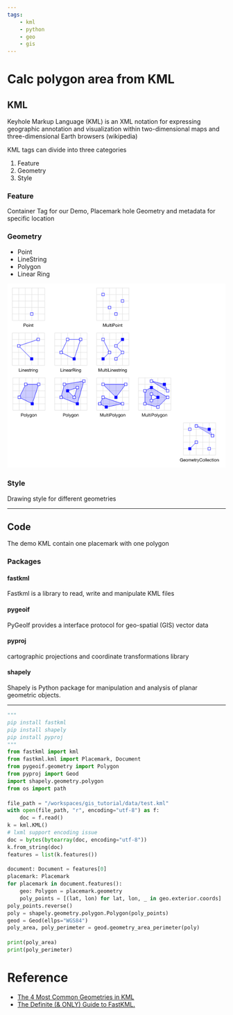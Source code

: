 ```yaml
---
tags:
    - kml
    - python
    - geo
    - gis
---
```


# Calc polygon area from KML

## KML
Keyhole Markup Language (KML) is an XML notation for expressing geographic annotation and visualization within two-dimensional maps and three-dimensional Earth browsers (wikipedia)

KML tags can divide into three categories
1. Feature
2. Geometry
3. Style

### Feature
Container Tag for our Demo, Placemark hole Geometry and metadata for specific location
### Geometry
- Point
- LineString
- Polygon
- Linear Ring

![](images/geometry_types.png)


### Style
Drawing style for different geometries

---

## Code
The demo KML contain one placemark with one polygon

### Packages
#### fastkml
Fastkml is a library to read, write and manipulate KML files
#### pygeoif
PyGeoIf provides a interface protocol for geo-spatial (GIS) vector data
#### pyproj
cartographic projections and coordinate transformations library
#### shapely
Shapely is Python package for manipulation and analysis of planar geometric objects. 

---

```python
"""
pip install fastkml
pip install shapely
pip install pyproj
"""
from fastkml import kml
from fastkml.kml import Placemark, Document
from pygeoif.geometry import Polygon
from pyproj import Geod
import shapely.geometry.polygon
from os import path

file_path = "/workspaces/gis_tutorial/data/test.kml"
with open(file_path, "r", encoding="utf-8") as f:
    doc = f.read()
k = kml.KML()
# lxml support encoding issue
doc = bytes(bytearray(doc, encoding="utf-8"))
k.from_string(doc)
features = list(k.features())

document: Document = features[0]
placemark: Placemark
for placemark in document.features():
    geo: Polygon = placemark.geometry
    poly_points = [(lat, lon) for lat, lon, _ in geo.exterior.coords]
poly_points.reverse()
poly = shapely.geometry.polygon.Polygon(poly_points)
geod = Geod(ellps="WGS84")
poly_area, poly_perimeter = geod.geometry_area_perimeter(poly)

print(poly_area)
print(poly_perimeter)
```

# Reference
- [The 4 Most Common Geometries in KML](https://medium.com/@yankuan/the-4-most-common-geometries-in-kml-ef9096231e59)
- [The Definite (& ONLY) Guide to FastKML.](https://medium.com/@wwaryan/the-definite-only-guide-to-fastkml-58b8e19b8454)